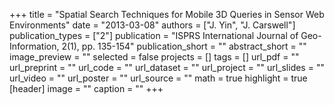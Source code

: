 +++
title = "Spatial Search Techniques for Mobile 3D Queries in Sensor Web Environments"
date = "2013-03-08"
authors = ["J. Yin", "J. Carswell"]
publication_types = ["2"]
publication = "ISPRS International Journal of Geo-Information, 2(1), pp. 135-154"
publication_short = ""
abstract_short = ""
image_preview = ""
selected = false
projects = []
tags = []
url_pdf = ""
url_preprint = ""
url_code = ""
url_dataset = ""
url_project = ""
url_slides = ""
url_video = ""
url_poster = ""
url_source = ""
math = true
highlight = true
[header]
image = ""
caption = ""
+++